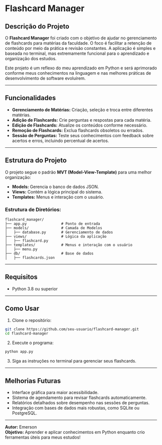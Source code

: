 # Flashcard Manager

## Descrição do Projeto

O **Flashcard Manager** foi criado com o objetivo de ajudar no gerenciamento de flashcards para matérias da faculdade. O foco é facilitar a retenção de conteúdo por meio da prática e revisão constantes. A aplicação é simples e baseada no terminal, mas extremamente funcional para o aprendizado e organização dos estudos.

Este projeto é um reflexo do meu aprendizado em Python e será aprimorado conforme meus conhecimentos na linguagem e nas melhores práticas de desenvolvimento de software evoluírem.

---

## Funcionalidades

- **Gerenciamento de Matérias:** Criação, seleção e troca entre diferentes matérias.
- **Adição de Flashcards:** Crie perguntas e respostas para cada matéria.
- **Edição de Flashcards:** Atualize os conteúdos conforme necessário.
- **Remoção de Flashcards:** Exclua flashcards obsoletos ou errados.
- **Sessão de Perguntas:** Teste seus conhecimentos com feedback sobre acertos e erros, incluindo percentual de acertos.

---

## Estrutura do Projeto

O projeto segue o padrão **MVT (Model-View-Template)** para uma melhor organização:

- **Models:** Gerencia o banco de dados JSON.
- **Views:** Contém a lógica principal do sistema.
- **Templates:** Menus e interação com o usuário.

### Estrutura de Diretórios:

```
flashcard_manager/
├── app.py                # Ponto de entrada
├── models/               # Camada de Modelos
│   ├── database.py       # Gerenciamento de dados
├── views/                # Lógica da aplicação
│   ├── flashcard.py
├── templates/            # Menus e interação com o usuário
│   ├── menu.py
├── db/                   # Base de dados
│   ├── flashcards.json
```

---

## Requisitos

- Python 3.8 ou superior

---

## Como Usar

1. Clone o repositório:

```bash
git clone https://github.com/seu-usuario/flashcard-manager.git
cd flashcard-manager
```

2. Execute o programa:

```bash
python app.py
```

3. Siga as instruções no terminal para gerenciar seus flashcards.

---

## Melhorias Futuras

- Interface gráfica para maior acessibilidade.
- Sistema de agendamento para revisar flashcards automaticamente.
- Relatórios detalhados sobre desempenho nas sessões de perguntas.
- Integração com bases de dados mais robustas, como SQLite ou PostgreSQL.

---

**Autor:** Emerson  
**Objetivo:** Aprender e aplicar conhecimentos em Python enquanto crio ferramentas úteis para meus estudos!
